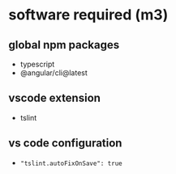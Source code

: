 # software required (m3)


## global npm packages

- typescript
- @angular/cli@latest

## vscode extension

- tslint

## vs code configuration

- `"tslint.autoFixOnSave": true`
